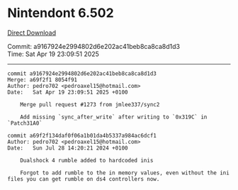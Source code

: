 # Nintendont 6.502
[Direct Download](./Nintendont.zip)

Commit: a9167924e2994802d6e202ac41beb8ca8ca8d1d3  
Time: Sat Apr 19 23:09:51 2025   

-----

```
commit a9167924e2994802d6e202ac41beb8ca8ca8d1d3
Merge: a69f2f1 8054f91
Author: pedro702 <pedroaxel15@hotmail.com>
Date:   Sat Apr 19 23:09:51 2025 +0100

    Merge pull request #1273 from jmlee337/sync2
    
    Add missing `sync_after_write` after writing to `0x319C` in `Patch31A0`
```

```
commit a69f2f134daf0f06a1b01da4b5337a984ac6dcf1
Author: pedro702 <pedroaxel15@hotmail.com>
Date:   Sun Jul 28 14:20:21 2024 +0100

    Dualshock 4 rumble added to hardcoded inis
    
    Forgot to add rumble to the in memory values, even without the ini files you can get rumble on ds4 controllers now.
```

